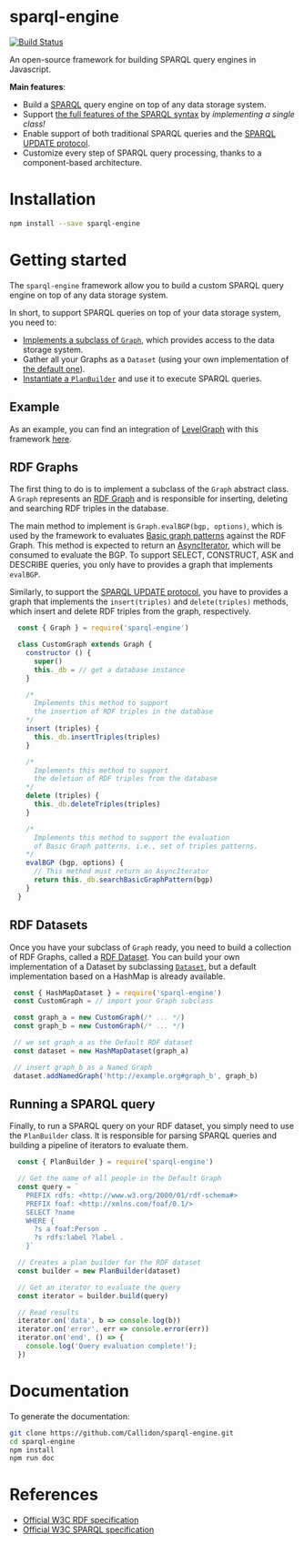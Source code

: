 # sparql-engine
[![Build Status](https://travis-ci.org/Callidon/sparql-engine.svg?branch=master)](https://travis-ci.org/Callidon/sparql-engine)

An open-source framework for building SPARQL query engines in Javascript.

**Main features**:
* Build a [SPARQL](https://www.w3.org/TR/2013/REC-sparql11-overview-20130321/) query engine on top of any data storage system.
* Support [the full features of the SPARQL syntax](https://www.w3.org/TR/sparql11-query/) by *implementing a single class!*
* Enable support of both traditional SPARQL queries and the [SPARQL UPDATE protocol](https://www.w3.org/TR/2013/REC-sparql11-update-20130321/).
* Customize every step of SPARQL query processing, thanks to a component-based architecture.

# Installation

```bash
npm install --save sparql-engine
```

# Getting started

The `sparql-engine` framework allow you to build a custom SPARQL query engine on top of any data storage system.

In short, to support SPARQL queries on top of your data storage system, you need to:
* [Implements a subclass of `Graph`](#rdf-graphs), which provides access to the data storage system.
* Gather all your Graphs as a `Dataset` (using your own implementation of [the default one](#rdf-datasets)).
* [Instantiate a `PlanBuilder`](#running-a-sparql-query) and use it to execute SPARQL queries.

## Example

As an example, you can find an integration of [LevelGraph](https://github.com/levelgraph/levelgraph) with this framework [here](https://github.com/Callidon/sparql-engine/tree/master/examples/levelgraph.js).

## RDF Graphs

The first thing to do is to implement a subclass of the `Graph` abstract class. A `Graph` represents an [RDF Graph](https://www.w3.org/TR/rdf11-concepts/#section-rdf-graph) and is responsible for inserting, deleting and searching RDF triples in the database.

The main method to implement is `Graph.evalBGP(bgp, options)`, which is used by the framework to evaluates [Basic graph patterns](https://www.w3.org/TR/2013/REC-sparql11-query-20130321/#BasicGraphPatterns) against the RDF Graph.
This method is expected to return an [AsyncIterator](https://www.npmjs.com/package/asynciterator), which will be consumed to evaluate the BGP.
To support SELECT, CONSTRUCT, ASK and DESCRIBE queries, you only have to provides a graph that implements `evalBGP`.

Similarly, to support the [SPARQL UPDATE protocol](https://www.w3.org/TR/2013/REC-sparql11-update-20130321/), you have to provides a graph that implements the `insert(triples)` and `delete(triples)` methods, which insert and delete RDF triples from the graph, respectively.

```javascript
  const { Graph } = require('sparql-engine')

  class CustomGraph extends Graph {
    constructor () {
      super()
      this._db = // get a database instance
    }

    /*
      Implements this method to support
      the insertion of RDF triples in the database
    */
    insert (triples) {
      this._db.insertTriples(triples)
    }

    /*
      Implements this method to support
      the deletion of RDF triples from the database
    */
    delete (triples) {
      this._db.deleteTriples(triples)
    }

    /*
      Implements this method to support the evaluation
      of Basic Graph patterns, i.e., set of triples patterns.
    */
    evalBGP (bgp, options) {
      // This method must return an AsyncIterator
      return this._db.searchBasicGraphPattern(bgp)
    }
  }
```

## RDF Datasets

Once you have your subclass of `Graph` ready, you need to build a collection of RDF Graphs, called a [RDF Dataset](https://www.w3.org/TR/rdf11-concepts/#section-dataset). You can build your own implementation of a Dataset by subclassing [`Dataset`](), but a default implementation based on a HashMap is already available.

```javascript
 const { HashMapDataset } = require('sparql-engine')
 const CustomGraph = // import your Graph subclass

 const graph_a = new CustomGraph(/* ... */)
 const graph_b = new CustomGraph(/* ... */)

 // we set graph_a as the Default RDF dataset
 const dataset = new HashMapDataset(graph_a)

 // insert graph_b as a Named Graph
 dataset.addNamedGraph('http://example.org#graph_b', graph_b)
```

## Running a SPARQL query

Finally, to run a SPARQL query on your RDF dataset, you simply need to use the `PlanBuilder` class. It is responsible for parsing SPARQL queries and building a pipeline of iterators to evaluate them.

```javascript
  const { PlanBuilder } = require('sparql-engine')

  // Get the name of all people in the Default Graph
  const query = `
    PREFIX rdfs: <http://www.w3.org/2000/01/rdf-schema#>
    PREFIX foaf: <http://xmlns.com/foaf/0.1/>
    SELECT ?name
    WHERE {
      ?s a foaf:Person .
      ?s rdfs:label ?label .
    }`

  // Creates a plan builder for the RDF dataset
  const builder = new PlanBuilder(dataset)

  // Get an iterator to evaluate the query
  const iterator = builder.build(query)

  // Read results
  iterator.on('data', b => console.log(b))
  iterator.on('error', err => console.error(err))
  iterator.on('end', () => {
    console.log('Query evaluation complete!');
  })
```

# Documentation

To generate the documentation:
```bash
git clone https://github.com/Callidon/sparql-engine.git
cd sparql-engine
npm install
npm run doc
```

# References

* [Official W3C RDF specification](https://www.w3.org/TR/rdf11-concepts)
* [Official W3C SPARQL specification](https://www.w3.org/TR/2013/REC-sparql11-query-20130321/)
